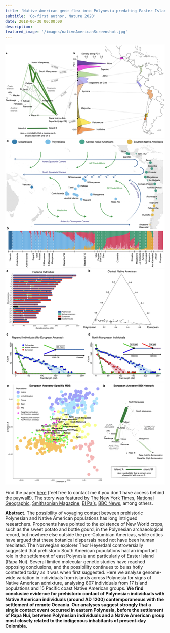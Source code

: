 ```yaml
---
title: 'Native American gene flow into Polynesia predating Easter Island settlement'
subtitle: 'Co-first author, Nature 2020'
date: 2018-06-30 00:00:00
description:
featured_image: '/images/nativeAmericanScreenshot.jpg'
---
```


<div class="gallery" data-columns="1">
	<img src="/images/nativeAmericanScreenshot.jpg">
	<img src="/images/natam1.jpg">
	<img src="/images/natam2.jpg">
	<img src="/images/natam3.jpg">
</div>

Find the paper [here](https://www.nature.com/articles/s41586-020-2487-2?fbclid=IwAR15h11nIkshz3M6cn_E_Yfvxewz8C-whBNdQ4vHaNRKAgwHkoWuZUvn-MM) (feel free to contact me if you don't have access behind the paywall!). The story was featured by [The New York Times](https://www.nytimes.com/2020/07/08/science/polynesian-ancestry.html), [National Geographic](https://www.nationalgeographic.com/history/article/dna-pre-columbian-contact-polynesians-native-americans), [Smithsonian Magazine](https://www.smithsonianmag.com/science-nature/native-americans-polynesians-meet-180975269/), [El País](https://elpais.com/ciencia/2020-07-08/los-nativos-americanos-y-los-polinesios-entraron-en-contacto-siglos-antes-de-que-llegaran-los-europeos.html), [BBC News](https://www.bbc.com/news/science-environment-53338203), among others.

**Abstract.** The possibility of voyaging contact between prehistoric Polynesian and Native American populations has long intrigued researchers. Proponents have pointed to the existence of New World crops, such as the sweet potato and bottle gourd, in the Polynesian archaeological record, but nowhere else outside the pre-Columbian Americas, while critics have argued that these botanical dispersals need not have been human mediated. The Norwegian explorer Thor Heyerdahl controversially suggested that prehistoric South American populations had an important role in the settlement of east Polynesia and particularly of Easter Island (Rapa Nui). Several limited molecular genetic studies have reached opposing conclusions, and the possibility continues to be as hotly contested today as it was when first suggested. Here we analyse genome-wide variation in individuals from islands across Polynesia for signs of Native American admixture, analysing 807 individuals from 17 island populations and 15 Pacific coast Native American groups. **We find conclusive evidence for prehistoric contact of Polynesian individuals with Native American individuals (around AD 1200) contemporaneous with the settlement of remote Oceania. Our analyses suggest strongly that a single contact event occurred in eastern Polynesia, before the settlement of Rapa Nui, between Polynesian individuals and a Native American group most closely related to the indigenous inhabitants of present-day Colombia.**

